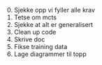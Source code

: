 0. Sjekke opp vi fyller alle krav
1. Tetse om mcts
2. Sjekke at alt er generalisert
3. Clean up code
4. Skrive doc
5. Fikse training data
6. Lage diagrammer til topp